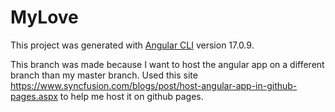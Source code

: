 # MyLove

This project was generated with [Angular CLI](https://github.com/angular/angular-cli) version 17.0.9.

This branch was made because I want to host the angular app on a different branch than my master branch. Used this site https://www.syncfusion.com/blogs/post/host-angular-app-in-github-pages.aspx to help me host it on github pages.
